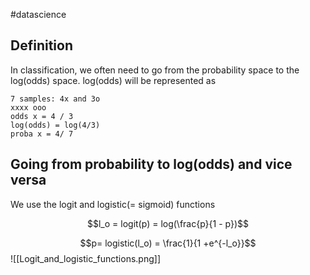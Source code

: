 #datascience

## Definition

In classification, we often need to go from the probability space to the log(odds) space.
log(odds) will be represented as

```text
7 samples: 4x and 3o
xxxx ooo
odds x = 4 / 3
log(odds) = log(4/3)
proba x = 4/ 7
```

## Going from probability to log(odds) and vice versa

We use the logit and logistic(= sigmoid) functions

$$l_o = logit(p) = log(\frac{p}{1 - p})$$

$$p= logistic(l_o) =  \frac{1}{1 +e^{-l_o}}$$
![[Logit_and_logistic_functions.png]]
